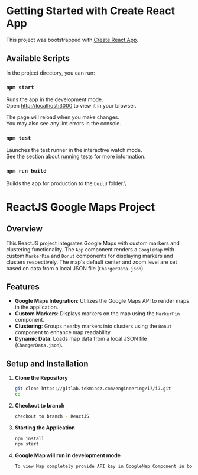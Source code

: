 # Getting Started with Create React App

This project was bootstrapped with [Create React App](https://github.com/facebook/create-react-app).

## Available Scripts

In the project directory, you can run:

### `npm start`

Runs the app in the development mode.\
Open [http://localhost:3000](http://localhost:3000) to view it in your browser.

The page will reload when you make changes.\
You may also see any lint errors in the console.

### `npm test`

Launches the test runner in the interactive watch mode.\
See the section about [running tests](https://facebook.github.io/create-react-app/docs/running-tests) for more information.

### `npm run build`

Builds the app for production to the `build` folder.\

# ReactJS Google Maps Project

## Overview

This ReactJS project integrates Google Maps with custom markers and clustering functionality. The `App` component renders a `GoogleMap` with custom `MarkerPin` and `Donut` components for displaying markers and clusters respectively. The map's default center and zoom level are set based on data from a local JSON file (`ChargerData.json`).

## Features

- **Google Maps Integration**: Utilizes the Google Maps API to render maps in the application.
- **Custom Markers**: Displays markers on the map using the `MarkerPin` component.
- **Clustering**: Groups nearby markers into clusters using the `Donut` component to enhance map readability.
- **Dynamic Data**: Loads map data from a local JSON file (`ChargerData.json`).

## Setup and Installation

1. **Clone the Repository**

   ```bash
   git clone https://gitlab.tekmindz.com/engineering/i7/i7.git
   cd 

2. **Checkout to branch**
   
   ```bash
   checkout to branch - ReactJS

3. **Starting the Application**
   ```bash
   npm install
   npm start

4. **Google Map will run in development mode**

   ```bash
   To view Map completely provide API key in GoogleMap Component in bootstrapURLKeys parameter.